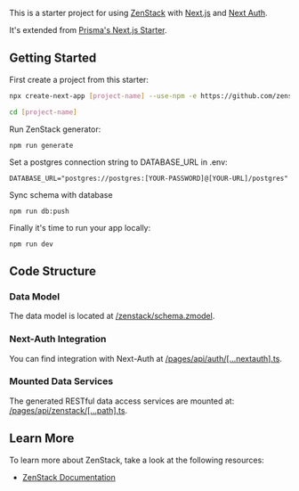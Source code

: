 This is a starter project for using [ZenStack](https://github.com/zenstackhq/zenstack) with [Next.js](https://nextjs.org/) and [Next Auth](https://next-auth.js.org/).

It's extended from [Prisma's Next.js Starter](https://github.com/prisma/prisma-examples/tree/latest/typescript/rest-nextjs-api-routes).

## Getting Started

First create a project from this starter:

```bash
npx create-next-app [project-name] --use-npm -e https://github.com/zenstackhq/nextjs-auth-postgres-template

cd [project-name]
```

Run ZenStack generator:

```
npm run generate
```

Set a postgres connection string to DATABASE_URL in .env:

```
DATABASE_URL="postgres://postgres:[YOUR-PASSWORD]@[YOUR-URL]/postgres"
```

Sync schema with database

```
npm run db:push
```

Finally it's time to run your app locally:

```
npm run dev
```

## Code Structure

### Data Model

The data model is located at [/zenstack/schema.zmodel](zenstack/schema.zmodel).

### Next-Auth Integration

You can find integration with Next-Auth at [/pages/api/auth/[...nextauth].ts](pages/api/auth/[...nextauth].ts).

### Mounted Data Services

The generated RESTful data access services are mounted at: [/pages/api/zenstack/[...path].ts](pages/api/zenstack/[...path].ts).

## Learn More

To learn more about ZenStack, take a look at the following resources:

- [ZenStack Documentation](https://github.com/zenstackhq/zenstack#readme)
